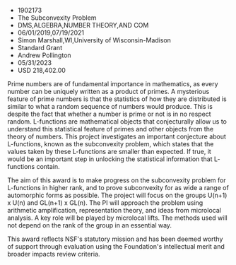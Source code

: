 
* 1902173
* The Subconvexity Problem
* DMS,ALGEBRA,NUMBER THEORY,AND COM
* 06/01/2019,07/19/2021
* Simon Marshall,WI,University of Wisconsin-Madison
* Standard Grant
* Andrew Pollington
* 05/31/2023
* USD 218,402.00

Prime numbers are of fundamental importance in mathematics, as every number can
be uniquely written as a product of primes. A mysterious feature of prime
numbers is that the statistics of how they are distributed is similar to what a
random sequence of numbers would produce. This is despite the fact that whether
a number is prime or not is in no respect random. L-functions are mathematical
objects that conjecturally allow us to understand this statistical feature of
primes and other objects from the theory of numbers. This project investigates
an important conjecture about L-functions, known as the subconvexity problem,
which states that the values taken by these L-functions are smaller than
expected. If true, it would be an important step in unlocking the statistical
information that L- functions contain.

The aim of this award is to make progress on the subconvexity problem for
L-functions in higher rank, and to prove subconvexity for as wide a range of
automorphic forms as possible. The project will focus on the groups U(n+1) x
U(n) and GL(n+1) x GL(n). The PI will approach the problem using arithmetic
amplification, representation theory, and ideas from microlocal analysis. A key
role will be played by microlocal lifts. The methods used will not depend on the
rank of the group in an essential way.

This award reflects NSF's statutory mission and has been deemed worthy of
support through evaluation using the Foundation's intellectual merit and broader
impacts review criteria.
